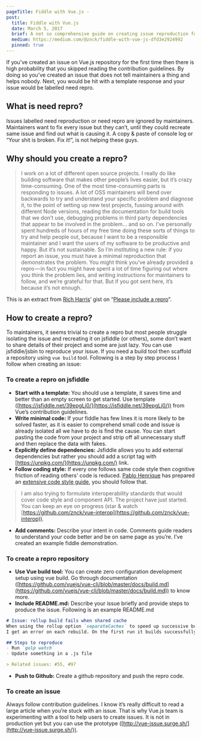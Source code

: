 ```yaml
---
pageTitle: Fiddle with Vue.js -
post:
  title: Fiddle with Vue.js
  date: March 5, 2017
  brief: A not so comprehensive guide on creating issue reproduction for Vue.js
  medium: https://medium.com/@znck/fiddle-with-vue-js-dfd3e2924992
  pinned: true
---
```


If you’ve created an issue on Vue.js repository for the first time then there is high probability that you skipped reading the contribution guidelines. By doing so you’ve created an issue that does not tell maintainers a thing and helps nobody.
Next, you would be hit with a template response and your issue would be labelled need repro.

## What is need repro?
Issues labelled need reproduction or need repro are ignored by maintainers. Maintainers want to fix every issue but they can’t, until they could recreate same issue and find out what is causing it. A copy & paste of console log or “Your shit is broken. Fix it!”, is not helping these guys.

## Why should you create a repro?

> I work on a lot of different open source projects. I really do like building software that makes other people’s lives easier, but it’s crazy time-consuming. One of the most time-consuming parts is responding to issues. A lot of OSS maintainers will bend over backwards to try and understand your specific problem and diagnose it, to the point of setting up new test projects, fussing around with different Node versions, reading the documentation for build tools that we don’t use, debugging problems in third party dependencies that appear to be involved in the problem… and so on. I’ve personally spent hundreds of hours of my free time doing these sorts of things to try and help people out, because I want to be a responsible maintainer and I want the users of my software to be productive and happy.
> But it’s not sustainable.
> So I’m instituting a new rule: if you report an issue, you must have a minimal reproduction that demonstrates the problem. You might think you’ve already provided a repro — in fact you might have spent a lot of time figuring out where you think the problem lies, and writing instructions for maintainers to follow, and we’re grateful for that. But if you got sent here, it’s because it’s not enough.

This is an extract from [Rich Harris](https://github.com/Rich-Harris)’ gist on “[Please include a repro](https://gist.github.com/Rich-Harris/88c5fc2ac6dc941b22e7996af05d70ff)”.

## How to create a repro?
To maintainers, it seems trivial to create a repro but most people struggle isolating the issue and recreating it on jsfiddle (or others), some don’t want to share details of their project and some are just lazy.
You can use jsfiddle/jsbin to reproduce your issue. If you need a build tool then scaffold a repository using `vue build` tool. Following is a step by step process I follow when creating an issue:

### To create a repro on jsfiddle
- **Start with a template:** You should use a template, it saves time and better than an empty screen to get started. Use template ([https://jsfiddle.net/39epgLj0/](https://jsfiddle.net/39epgLj0/)) from Vue’s contribution guidelines.
- **Write minimal code:** If your fiddle has few lines it is more likely to be solved faster, as it is easier to comprehend small code and issue is already isolated all we have to do is find the cause. You can start pasting the code from your project and strip off all unnecessary stuff and then replace the data with fakes.
- **Explicitly define dependencies:** Jsfiddle allows you to add external dependencies but rather you should add a script tag with [https://unpkg.com/](https://unpkg.com/) link.
- **Follow coding style:** If every one follows same code style then cognitive friction of reading others' code is reduced. [Pablo Henrique](https://github.com/pablohpsilva) has prepared an [extensive code style guide](https://pablohpsilva.github.io/vuejs-component-style-guide/), you should follow that.

> I am also trying to formulate interoperability standards that would cover code style and component API. The project have just started. You can keep an eye on progress (star & watch [https://github.com/znck/vue-interop](https://github.com/znck/vue-interop)).

- **Add comments:** Describe your intent in code. Comments guide readers to understand your code better and be on same page as you’re.
I’ve created an example fiddle demonstration.

<script async src="//jsfiddle.net/znck/hm2sfh4r/embed/"></script>

### To create a repro repository
- **Use Vue build tool:** You can create zero configuration development setup using vue build. Go through documentation ([https://github.com/vuejs/vue-cli/blob/master/docs/build.md](https://github.com/vuejs/vue-cli/blob/master/docs/build.md)) to know more.
- **Include README.md:** Describe your issue briefly and provide steps to produce the issue. Following is an example README.md
```markdown
# Issue: rollup build fails when shared cache
When using the rollup option `separateCaches` to speed up successive builds for `gulp.watch`, 
I get an error on each rebuild. On the first run it builds successfully because `separateCaches` is `undefined`.

## Steps to reproduce
- Run `gulp watch`
- Update something in a .js file

> Related issues: #55, #97
```

- **Push to Github:** Create a github repository and push the repro code.

### To create an issue
Always follow contribution guidelines. I know it’s really difficult to read a large article when you’re stuck with an issue. That is why Vue.js team is experimenting with a tool to help users to create issues. It is not in production yet but you can use the prototype ([http://vue-issue.surge.sh/](http://vue-issue.surge.sh/)).

